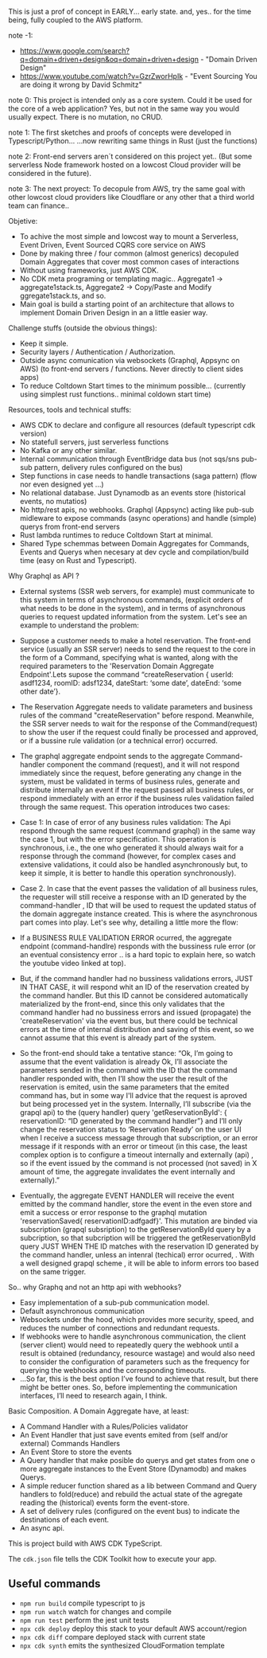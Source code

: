 This is just a prof of concept in EARLY... early state. 
and, yes.. for the time being, fully coupled to the AWS platform.

note -1: 
  - https://www.google.com/search?q=domain+driven+design&oq=domain+driven+design - "Domain Driven Design"
  - https://www.youtube.com/watch?v=GzrZworHpIk  - "Event Sourcing You are doing it wrong by David Schmitz"

note 0: This project is intended only as a core system. Could it be used for the core of a web application? Yes, but not in the same way you would usually expect. There is no mutation, no CRUD. 

note 1: The first sketches and proofs of concepts were developed in Typescript/Python... 
      ...now rewriting same things in Rust (just the functions) 

note 2: Front-end servers aren´t considered on this project yet.. (But some serverless Node framework hosted on a lowcost Cloud provider will be considered in the future).

note 3: The next proyect: To decopule from AWS, try the same goal with other lowcost cloud providers like Cloudflare or any other that a third world team can finance..


Objetive: 
  - To achive the most simple and lowcost way to mount a Serverless, Event Driven, Event Sourced CQRS core service on AWS
  - Done by making three / four common (almost generics) decopuled Domain Aggregates that cover most common cases of interactions
  - Without using frameworks, just AWS CDK.
  - No CDK meta programing or templating magic.. Aggregate1 -> aggregate1stack.ts, Aggregate2 -> Copy/Paste and Modify ggregate1stack.ts, and so.
  - Main goal is build a starting point of an architecture that allows to implement Domain Driven Design in an a little easier way.

Challenge stuffs (outside the obvious things):
  - Keep it simple.
  - Security layers / Authentication / Authorization.
  - Outside async comunication via websockets (Graphql, Appsync on AWS) (to front-end servers / functions. Never directly to client sides apps)
  - To reduce Coltdown Start times to the minimum possible... (currently using simplest rust functions..  minimal coldown start time)

Resources, tools and technical stuffs:
  - AWS CDK to declare and configure all resources (default typescript cdk version)
  - No statefull servers, just serverless functions
  - No Kafka or any other similar.
  - Internal communication through EventBridge data bus (not sqs/sns pub-sub pattern, delivery rules configured on the bus)
  - Step functions in case needs to handle transactions (saga pattern) (flow nor even designed yet ...)
  - No relational database. Just Dynamodb as an events store (historical events, no mutatios)
  - No http/rest apis, no webhooks. Graphql (Appsync) acting like pub-sub midleware to expose commands (async operations) and handle (simple) querys from front-end servers
  - Rust lambda runtimes to reduce Coltdown Start at minimal.
  - Shared Type schemmas between Domain Aggregates for Commands, Events and Querys when necesary at dev cycle and compilation/build time (easy on Rust and Typescript).


Why Graphql as API ?
  - External systems (SSR web servers, for example) must communicate to this system in terms of asynchronous commands, (explicit orders of what needs to be done in the system), and in terms of asynchronous queries to request updated information from the system. Let's see an example to understand the problem:
    
  - Suppose a customer needs to make a hotel reservation. The front-end service (usually an SSR server) needs to send the request to the core in the form of a Command, specifying what is wanted, along with the required parameters to the 'Reservation Domain Aggregate Endpoint'.Lets supose the command “createReservation { userId: asdf1234, roomID: adsf1234, dateStart: ‘some date’, dateEnd: ‘some other date’}.
  
  - The Reservation Aggregate  needs to validate parameters and business rules of the command "createReservation" before respond. Meanwhile, the SSR server needs to wait for the response of the Command(request) to show the user if the request could finally be processed and approved, or if a bussine rule validation (or a technical error) occurred.
  
  - The graphql aggregate endpoint sends to the aggregate Command-handler component the command (request), and it will not respond immediately since the request, before generating any change in the system, must be validated in terms of business rules, generate and distribute internally an event if the request passed all business rules, or respond immediately with an error if the business rules validation failed through the same request. This operation introduces two cases:

  - Case 1: In case of error of any business rules validation: The Api respond through the same request (command graphql) in the same way the case 1, but with the error specification. This operation is synchronous, i.e., the one who generated it should always wait for a response through the command (however, for complex cases and extensive validations, it could also be handled asynchronously but, to keep it simple, it is better to handle this operation synchronously).
    
  - Case 2. In case that the event passes the validation of all business rules, the requester will still receive a response with an ID generated by the command-handler , ID that will be used to request the updated status of the domain aggregate instance created. This is where the asynchronous part comes into play. Let's see why, detailing a little more the flow:
  
  - If a BUSINESS RULE VALIDATION ERROR ocurred, the aggregate endpoint (command-handlre) responds with the bussiness rule error (or an eventual consistency error .. is a hard topic to explain here, so watch  the youtube video linked at top).
  
  - But, if the command handler had no bussiness validations errors, JUST IN THAT CASE, it will respond whit an ID of the reservation created by the command handler. But this ID cannot be considered automatically materialized by the front-end, since this only validates that the command handler had no bussiness errors and issued (propagate) the 'createReservation' via the event bus, but there could be technical errors at the time of internal distribution and saving of this event, so we cannot assume that this event is already part of the system.
  
  - So the front-end should take a tentative stance: “Ok, I’m going to assume that the event validation is already Ok, I’ll associate the parameters sended in the command with the ID that the command handler responded with, then I’ll show the user the result of the reservation is emited, usin the same parameters that the emited command has, but in some way I'll advice that the request is aproved but being processed yet in the system. Internally, I’ll subscribe (via the grapql api) to the (query handler) query 'getReservationById': { reservationID: “ID generated by the command handler”} and I’ll only change the reservation status to ‘Reservation Ready’ on the user UI when I receive a success message through that subscription, or an error message if it responds with an error or timeout (in this case, the least complex option is to configure a timeout internally and externally (api) , so if the event issued by the command is not processed (not saved) in X amount of time, the aggregate invalidates the event internally and externally).”
    
  - Eventually, the aggregate EVENT HANDLER will receive the event emitted by the command handler, store the event in the even store and emit a success or error response to the graphql mutation 'reservationSaved{ reservationID:adfgadf}'. This mutation are binded via subscription (grapql subsription) to the getReservationById query by a subcription, so that subcription will be triggered the getReservationById query JUST WHEN THE ID matches with the reservation ID generated by the command handler, unless an intenral (techical) error ocurred, . With a well designed grapql scheme , it will be able to inform errors too based on the same trigger.

So.. why Graphq and not an http api with webhooks?
  - Easy implementation of a sub-pub communication model.
  - Default asynchronous communication
  - Websockets under the hood, which provides more security, speed, and reduces the number of connections and redundant requests.
  - If webhooks were to handle asynchronous communication, the client (server client) would need to repeatedly query the webhook until a result is obtained (redundancy, resource wastage) and would also need to consider the configuration of parameters such as the frequency for querying the webhooks and the corresponding timeouts.
  - ...So far, this is the best option I’ve found to achieve that result, but there might be better ones. So, before implementing the communication interfaces, I’ll need to research again, I think.

  Basic Composition. A Domain Aggregate have, at least: 

  - A Command Handler with a Rules/Policies validator 
  - An Event Handler that just save events emited from (self and/or external) Commands Handlers
  - An Event Store to store the events
  - A Query handler that make posible do querys and get states from one o more aggregate instances to the Event Store (Dynamodb) and makes Querys.
  - A simple reducer function shared as a lib between Command and Query handlers to fold(reduce) and rebuild the actual state of the agregate reading the (historical) events form the event-store.
  - A set of delivery rules (configured on the event bus) to indicate the destinations of each event.
  - An async api.


This is project build with AWS CDK TypeScript.

The `cdk.json` file tells the CDK Toolkit how to execute your app.

## Useful commands

* `npm run build`   compile typescript to js
* `npm run watch`   watch for changes and compile
* `npm run test`    perform the jest unit tests
* `npx cdk deploy`  deploy this stack to your default AWS account/region
* `npx cdk diff`    compare deployed stack with current state
* `npx cdk synth`   emits the synthesized CloudFormation template
